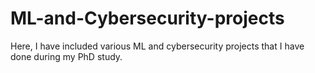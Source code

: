 # ML-and-Cybersecurity-projects
Here, I have included various ML and cybersecurity projects that I have done during my PhD study. 

